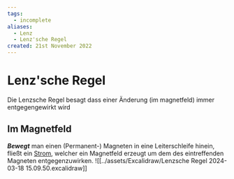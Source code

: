 ```yaml
---
tags:
  - incomplete
aliases:
  - Lenz
  - Lenz'sche Regel
created: 21st November 2022
---
```


# Lenz'sche Regel

Die Lenzsche Regel besagt dass einer Änderung (im magnetfeld) immer entgegengewirkt wird

## Im Magnetfeld

***Bewegt*** man einen (Permanent-) Magneten in eine Leiterschleife hinein, fließt ein [Strom](../Elektrotechnik/elektrischer%20Strom.md), welcher ein Magnetfeld erzeugt um dem des eintreffenden Magneten entgegenzuwirken.
![[../assets/Excalidraw/Lenzsche Regel 2024-03-18 15.09.50.excalidraw]] 
